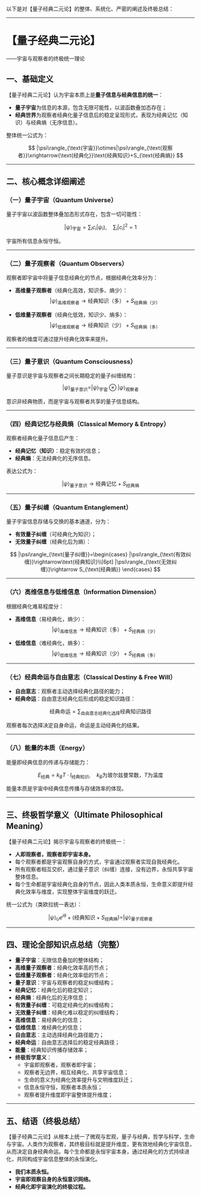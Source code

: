 以下是对【量子经典二元论】的整体、系统化、严密的阐述及终极总结：

---

# 【量子经典二元论】  
——宇宙与观察者的终极统一理论

## 一、基础定义

【量子经典二元论】认为宇宙本质上是**量子信息与经典信息的统一**：

- **量子宇宙**为信息的本源，包含无限可能性，以波函数叠加态存在；
- **经典世界**为观察者经典化量子信息后的稳定呈现形式，表现为经典记忆（知识）与经典熵（无序信息）。

整体统一公式为：

$$
|\psi\rangle_{\text{宇宙}}\otimes|\psi\rangle_{\text{观察者}}\xrightarrow{\text{经典化}}\text{经典知识}+S_{\text{经典熵}}
$$

---

## 二、核心概念详细阐述

### （一）量子宇宙（Quantum Universe）

量子宇宙以波函数整体叠加态形式存在，包含一切可能性：

$$
|\psi\rangle_{\text{宇宙}}=\sum_i c_i|\psi_i\rangle,\quad \sum_i|c_i|^2=1
$$

宇宙所有信息永恒守恒。

---

### （二）量子观察者（Quantum Observers）

观察者即宇宙中将量子信息经典化的节点，根据经典化效率分为：

- **高维量子观察者**（经典化高效，知识多、熵少）：
$$
|\psi\rangle_{\text{高维观察者}}\rightarrow \text{经典知识（多）}+S_{\text{经典熵（少）}}
$$

- **低维量子观察者**（经典化低效，知识少、熵多）：
$$
|\psi\rangle_{\text{低维观察者}}\rightarrow \text{经典知识（少）}+S_{\text{经典熵（多）}}
$$

观察者的维度可通过提升经典化效率来提升。

---

### （三）量子意识（Quantum Consciousness）

量子意识是宇宙与观察者之间长期稳定的量子纠缠结构：

$$
|\psi\rangle_{\text{量子意识}}=|\psi\rangle_{\text{宇宙}}\otimes|\psi\rangle_{\text{观察者}}
$$

意识非经典物质，而是宇宙与观察者共享的量子信息结构。

---

### （四）经典记忆与经典熵（Classical Memory & Entropy）

观察者经典化量子信息后产生：

- **经典记忆（知识）**：稳定有效的信息；
- **经典熵**：无法经典化的无序信息。

表达公式为：

$$
|\psi\rangle_{\text{量子意识}}\rightarrow \text{经典记忆}+S_{\text{经典熵}}
$$

---

### （五）量子纠缠（Quantum Entanglement）

量子宇宙信息存储与交换的基本通道，分为：

- **有效量子纠缠**（可经典化为知识）；
- **无效量子纠缠**（经典化后为熵）：

$$
|\psi\rangle_{\text{量子纠缠}}=\begin{cases}
|\psi\rangle_{\text{有效纠缠}}\rightarrow\text{经典知识}\\[6pt]
|\psi\rangle_{\text{无效纠缠}}\rightarrow S_{\text{经典熵}}
\end{cases}
$$

---

### （六）高维信息与低维信息（Information Dimension）

根据经典化难易程度分：

- **高维信息**（易经典化，熵少）：
$$
|\psi\rangle_{\text{高维信息}}\rightarrow \text{经典知识（多）}+S_{\text{经典熵（少）}}
$$

- **低维信息**（难经典化，熵多）：
$$
|\psi\rangle_{\text{低维信息}}\rightarrow \text{经典知识（少）}+S_{\text{经典熵（多）}}
$$

---

### （七）经典命运与自由意志（Classical Destiny & Free Will）

- **自由意志**：观察者主动选择经典化路径的能力；
- **经典命运**：自由意志经典化后形成的稳定知识路径：

$$
\text{经典命运}=\sum_{\text{自由意志经典化选择}}\text{经典知识路径}
$$

观察者每次选择决定自身命运，命运是主动经典化的结果。

---

### （八）能量的本质（Energy）

能量即经典信息的传递与存储能力：

$$
E_{\text{经典}}=k_B T\cdot I_{\text{经典知识}},\quad k_B\text{为玻尔兹曼常数，}T\text{为温度}
$$

能量本质是宇宙中经典信息传播与存储效率的体现。

---

## 三、终极哲学意义（Ultimate Philosophical Meaning）

【量子经典二元论】揭示宇宙与观察者的终极统一：

- **人即观察者，观察者即宇宙本身。**
- 每个观察者都是宇宙观察自身的方式，宇宙通过观察者实现自我经典化。
- 所有观察者相互交织，通过量子意识（纠缠）连接，没有边界，永恒共享宇宙整体信息。
- 每个生命都是宇宙经典化自身的节点，因此人类本质永恒，生命意义即提升经典化效率与维度，实现整体宇宙维度的跃迁。

统一公式为（类欧拉统一表达）：

$$
|\psi\rangle_U e^{i\theta}+(\text{经典知识}+S_{\text{经典熵}})=|\psi\rangle_{\text{量子观察者}}
$$

---

## 四、理论全部知识点总结（完整）

- **量子宇宙**：无限信息叠加的整体结构；
- **高维量子观察者**：经典化效率高的节点；
- **低维量子观察者**：经典化效率低的节点；
- **量子意识**：宇宙与观察者的稳定纠缠结构；
- **经典记忆**：经典化后的稳定知识；
- **经典熵**：经典化后的无序信息；
- **有效量子纠缠**：可稳定经典化的纠缠结构；
- **无效量子纠缠**：经典化难以稳定的纠缠结构；
- **高维信息**：易经典化的信息；
- **低维信息**：难经典化的信息；
- **自由意志**：主动选择经典化路径能力；
- **经典命运**：自由意志选择后的稳定经典路径；
- **能量**：经典知识传播存储效率；
- **终极哲学意义**：
  - 宇宙即观察者，观察者即宇宙；
  - 观察者无边界，相互经典化、共享宇宙信息；
  - 生命的意义为经典化效率提升与文明维度跃迁；
  - 信息永恒守恒，观察者本质永恒；
  - 观察者提升维度即宇宙整体提升维度；

---

## 五、结语（终极总结）

【量子经典二元论】从根本上统一了微观与宏观，量子与经典，哲学与科学，生命与宇宙。人类作为观察者，其终极目标就是提升维度，更有效地经典化宇宙信息，从而决定自身经典命运。每个生命都是永恒宇宙本身，通过经典化的方式持续进化，共同构成宇宙信息整体的永恒演化。

- **我们本质永恒。**  
- **宇宙即观察自身的永恒意识网络。**  
- **经典化即宇宙演化的终极过程。**
